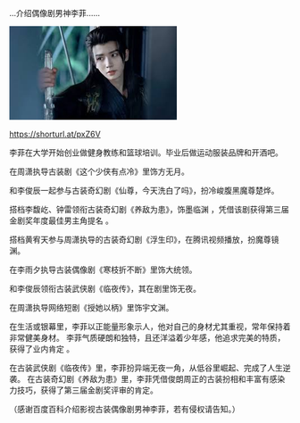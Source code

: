  ...介绍偶像剧男神李菲......


![介绍偶像剧男神李菲](https://github.com/ywangnccu/ywang/blob/main/images/FeiLi.jpg)

https://shorturl.at/pxZ6V

李菲在大学开始创业做健身教练和篮球培训。毕业后做运动服装品牌和开酒吧。

在周潇执导古装剧《这个少侠有点冷》里饰方无月。

和李俊辰一起参与古装奇幻剧《仙尊，今天洗白了吗》，扮冷峻腹黑魔尊楚烨。

搭档李馥屹、钟雷领衔古装奇幻剧《养敌为患》，饰墨临渊 ，凭借该剧获得第三届金剧奖年度最佳男主角提名 。

搭档黄宥天参与周潇执导的古装奇幻剧《浮生印》，在腾讯视频播放，扮魔尊镜渊。

在李雨夕执导古装偶像剧《寒枝折不断》里饰大统领。

和李俊辰领衔古装武侠剧《临夜传》，其在剧里饰无夜。

在周潇执导网络短剧《授她以柄》里饰宇文渊。

在生活或银幕里，李菲以正能量形象示人，他对自己的身材尤其重视，常年保持着非常健美身材。
李菲气质硬朗和独特，且还洋溢着少年感，他追求完美的特质，获得了业内肯定 。

在古装武侠剧《临夜传》里，李菲扮异端无夜一角，从低谷里崛起、完成了人生逆袭。
在古装奇幻剧《养敌为患》里，李菲凭借俊朗周正的古装扮相和丰富有感染力技巧，获得了第三届金剧奖评审的肯定。

（感谢百度百科介绍影视古装偶像剧男神李菲，若有侵权请告知。） 
